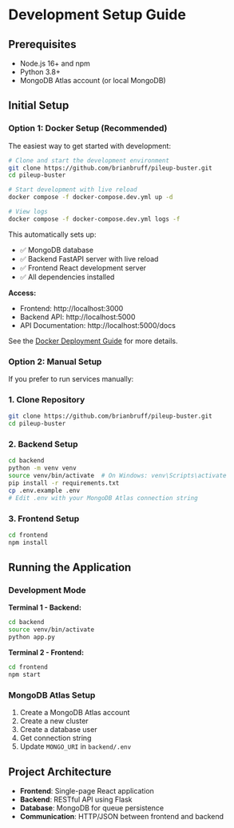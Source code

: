# Development Setup Guide

## Prerequisites

- Node.js 16+ and npm
- Python 3.8+
- MongoDB Atlas account (or local MongoDB)

## Initial Setup

### Option 1: Docker Setup (Recommended)

The easiest way to get started with development:

```bash
# Clone and start the development environment
git clone https://github.com/brianbruff/pileup-buster.git
cd pileup-buster

# Start development with live reload
docker compose -f docker-compose.dev.yml up -d

# View logs
docker compose -f docker-compose.dev.yml logs -f
```

This automatically sets up:
- ✅ MongoDB database
- ✅ Backend FastAPI server with live reload
- ✅ Frontend React development server
- ✅ All dependencies installed

**Access:**
- Frontend: http://localhost:3000
- Backend API: http://localhost:5000  
- API Documentation: http://localhost:5000/docs

See the [Docker Deployment Guide](DOCKER.md) for more details.

### Option 2: Manual Setup

If you prefer to run services manually:

### 1. Clone Repository
```bash
git clone https://github.com/brianbruff/pileup-buster.git
cd pileup-buster
```

### 2. Backend Setup
```bash
cd backend
python -m venv venv
source venv/bin/activate  # On Windows: venv\Scripts\activate
pip install -r requirements.txt
cp .env.example .env
# Edit .env with your MongoDB Atlas connection string
```

### 3. Frontend Setup
```bash
cd frontend
npm install
```

## Running the Application

### Development Mode

**Terminal 1 - Backend:**
```bash
cd backend
source venv/bin/activate
python app.py
```

**Terminal 2 - Frontend:**
```bash
cd frontend
npm start
```

### MongoDB Atlas Setup

1. Create a MongoDB Atlas account
2. Create a new cluster
3. Create a database user
4. Get connection string
5. Update `MONGO_URI` in `backend/.env`

## Project Architecture

- **Frontend**: Single-page React application
- **Backend**: RESTful API using Flask
- **Database**: MongoDB for queue persistence
- **Communication**: HTTP/JSON between frontend and backend